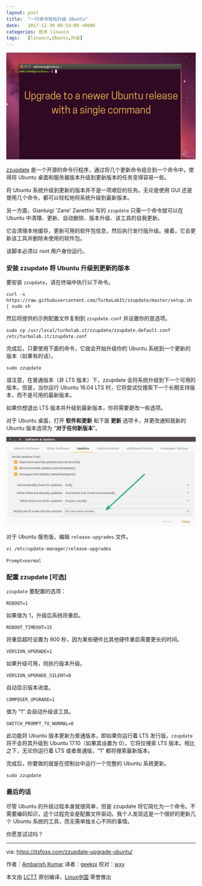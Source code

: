 ```yaml
---
layout: post
title:	"一行命令轻松升级 Ubuntu"
date:	2017-12-30 09:54:00 +0800 
categories:	技术 linuxcn 
tags:	[linuxcn,Ubuntu,升级]
---
```



![Upgrade Ubuntu to a newer version with a single command](/Asserts/Images/album/201712/28/165550n883wxk9b8853643.jpg)


[zzupdate](https://github.com/TurboLabIt/zzupdate) 是一个开源的命令行程序，通过将几个更新命令组合到一个命令中，使得将 Ubuntu 桌面和服务器版本升级到更新版本的任务变得容易一些。


将 Ubuntu 系统升级到更新的版本并不是一项艰巨的任务。无论是使用 GUI 还是使用几个命令，都可以轻松地将系统升级到最新版本。


另一方面，Gianluigi 'Zane' Zanettini 写的 `zzupdate` 只需一个命令就可以在 Ubuntu 中清理、更新、自动删除、版本升级、该工具的自我更新。


它会清理本地缓存，更新可用的软件包信息，然后执行发行版升级。接着，它会更新该工具并删除未使用的软件包。


该脚本必须以 root 用户身份运行。


### 安装 zzupdate 将 Ubuntu 升级到更新的版本


要安装 `zzupdate`，请在终端中执行以下命令。



```
curl -s https://raw.githubusercontent.com/TurboLabIt/zzupdate/master/setup.sh | sudo sh

```

然后将提供的示例配置文件复制到 `zzupdate.conf` 并设置你的首选项。



```
sudo cp /usr/local/turbolab.it/zzupdate/zzupdate.default.conf /etc/turbolab.it/zzupdate.conf

```

完成后，只要使用下面的命令，它就会开始升级你的 Ubuntu 系统到一个更新的版本（如果有的话）。



```
sudo zzupdate

```

请注意，在普通版本（非 LTS 版本）下，zzupdate 会将系统升级到下一个可用的版本。但是，当你运行 Ubuntu 16.04 LTS 时，它将尝试仅搜索下一个长期支持版本，而不是可用的最新版本。


如果你想退出 LTS 版本并升级到最新版本，你将需要更改一些选项。


对于 Ubuntu 桌面，打开 **软件和更新** 和下面 **更新** 选项卡，并更改通知我新的 Ubuntu 版本选项为 “**对于任何新版本**”。


![Software Updater in Ubuntu](/Asserts/Images/album/201712/28/165551ibih3y55bbjyker2.jpg)


对于 Ubuntu 服务版，编辑 `release-upgrades` 文件。



```
vi /etc/update-manager/release-upgrades

Prompt=normal

```

### 配置 zzupdate [可选]


`zzupdate` 要配置的选项：



```
REBOOT=1

```

如果值为 1，升级后系统将重启。



```
REBOOT_TIMEOUT=15

```

将重启超时设置为 900 秒，因为某些硬件比其他硬件重启需要更长的时间。



```
VERSION_UPGRADE=1

```

如果升级可用，则执行版本升级。



```
VERSION_UPGRADE_SILENT=0

```

自动显示版本进度。



```
COMPOSER_UPGRADE=1

```

值为 “1” 会自动升级该工具。



```
SWITCH_PROMPT_TO_NORMAL=0

```

此功能将 Ubuntu 版本更新为普通版本，即如果你运行着 LTS 发行版，`zzupdate` 将不会将其升级到 Ubuntu 17.10（如果其设置为 0）。它将仅搜索 LTS 版本。相比之下，无论你运行着 LTS 或者普通版，“1” 都将搜索最新版本。


完成后，你要做的就是在控制台中运行一个完整的 Ubuntu 系统更新。



```
sudo zzupdate

```

### 最后的话


尽管 Ubuntu 的升级过程本身就很简单，但是 zzupdate 将它简化为一个命令。不需要编码知识，这个过程完全是配置文件驱动。我个人发现这是一个很好的更新几个 Ubuntu 系统的工具，而无需单独关心不同的事情。


你愿意试试吗？




---


via: <https://itsfoss.com/zzupdate-upgrade-ubuntu/>


作者：[Ambarish Kumar](https://itsfoss.com) 译者：[geekpi](https://github.com/geekpi) 校对：[wxy](https://github.com/wxy)


本文由 [LCTT](https://github.com/LCTT/TranslateProject) 原创编译，[Linux中国](https://linux.cn/) 荣誉推出
